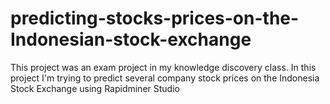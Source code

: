 # predicting-stocks-prices-on-the-Indonesian-stock-exchange
This project was an exam project in my knowledge discovery class. In this project I'm trying to predict several company stock prices on the Indonesia Stock Exchange using Rapidminer Studio
